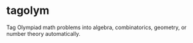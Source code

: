 # tagolym

Tag Olympiad math problems into algebra, combinatorics, geometry, or number theory automatically.